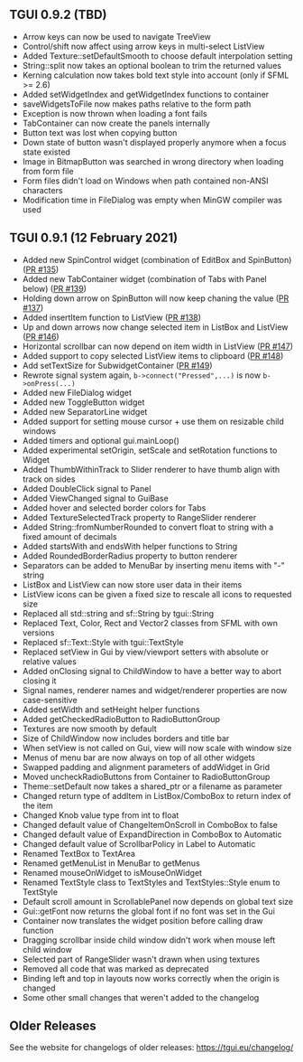 TGUI 0.9.2  (TBD)
-----------------

- Arrow keys can now be used to navigate TreeView
- Control/shift now affect using arrow keys in multi-select ListView
- Added Texture::setDefaultSmooth to choose default interpolation setting
- String::split now takes an optional boolean to trim the returned values
- Kerning calculation now takes bold text style into account (only if SFML >= 2.6)
- Added setWidgetIndex and getWidgetIndex functions to container
- saveWidgetsToFile now makes paths relative to the form path
- Exception is now thrown when loading a font fails
- TabContainer can now create the panels internally
- Button text was lost when copying button
- Down state of button wasn't displayed properly anymore when a focus state existed
- Image in BitmapButton was searched in wrong directory when loading from form file
- Form files didn't load on Windows when path contained non-ANSI characters
- Modification time in FileDialog was empty when MinGW compiler was used


TGUI 0.9.1  (12 February 2021)
------------------------------

- Added new SpinControl widget (combination of EditBox and SpinButton) ([PR #135](https://github.com/texus/TGUI/pull/135))
- Added new TabContainer widget (combination of Tabs with Panel below) ([PR #139](https://github.com/texus/TGUI/pull/139))
- Holding down arrow on SpinButton will now keep chaning the value ([PR #137](https://github.com/texus/TGUI/pull/137))
- Added insertItem function to ListView ([PR #138](https://github.com/texus/TGUI/pull/138))
- Up and down arrows now change selected item in ListBox and ListView ([PR #146](https://github.com/texus/TGUI/pull/146))
- Horizontal scrollbar can now depend on item width in ListView ([PR #147](https://github.com/texus/TGUI/pull/147))
- Added support to copy selected ListView items to clipboard ([PR #148](https://github.com/texus/TGUI/pull/148))
- Add setTextSize for SubwidgetContainer ([PR #149](https://github.com/texus/TGUI/pull/149))
- Rewrote signal system again, `b->connect("Pressed",...)` is now `b->onPress(...)`
- Added new FileDialog widget
- Added new ToggleButton widget
- Added new SeparatorLine widget
- Added support for setting mouse cursor + use them on resizable child windows
- Added timers and optional gui.mainLoop()
- Added experimental setOrigin, setScale and setRotation functions to Widget
- Added ThumbWithinTrack to Slider renderer to have thumb align with track on sides
- Added DoubleClick signal to Panel
- Added ViewChanged signal to GuiBase
- Added hover and selected border colors for Tabs
- Added TextureSelectedTrack property to RangeSlider renderer
- Added String::fromNumberRounded to convert float to string with a fixed amount of decimals
- Added startsWith and endsWith helper functions to String
- Added RoundedBorderRadius property to button renderer
- Separators can be added to MenuBar by inserting menu items with "-" string
- ListBox and ListView can now store user data in their items
- ListView icons can be given a fixed size to rescale all icons to requested size
- Replaced all std::string and sf::String by tgui::String
- Replaced Text, Color, Rect and Vector2 classes from SFML with own versions
- Replaced sf::Text::Style with tgui::TextStyle
- Replaced setView in Gui by view/viewport setters with absolute or relative values
- Added onClosing signal to ChildWindow to have a better way to abort closing it
- Signal names, renderer names and widget/renderer properties are now case-sensitive
- Added setWidth and setHeight helper functions
- Added getCheckedRadioButton to RadioButtonGroup
- Textures are now smooth by default
- Size of ChildWindow now includes borders and title bar
- When setView is not called on Gui, view will now scale with window size
- Menus of menu bar are now always on top of all other widgets
- Swapped padding and alignment parameters of addWidget in Grid
- Moved uncheckRadioButtons from Container to RadioButtonGroup
- Theme::setDefault now takes a shared_ptr or a filename as parameter
- Changed return type of addItem in ListBox/ComboBox to return index of the item
- Changed Knob value type from int to float
- Changed default value of ChangeItemOnScroll in ComboBox to false
- Changed default value of ExpandDirection in ComboBox to Automatic
- Changed default value of ScrollbarPolicy in Label to Automatic
- Renamed TextBox to TextArea
- Renamed getMenuList in MenuBar to getMenus
- Renamed mouseOnWidget to isMouseOnWidget
- Renamed TextStyle class to TextStyles and TextStyles::Style enum to TextStyle
- Default scroll amount in ScrollablePanel now depends on global text size
- Gui::getFont now returns the global font if no font was set in the Gui
- Container now translates the widget position before calling draw function
- Dragging scrollbar inside child window didn't work when mouse left child window
- Selected part of RangeSlider wasn't drawn when using textures
- Removed all code that was marked as deprecated
- Binding left and top in layouts now works correctly when the origin is changed
- Some other small changes that weren't added to the changelog

Older Releases
--------------

See the website for changelogs of older releases: https://tgui.eu/changelog/

